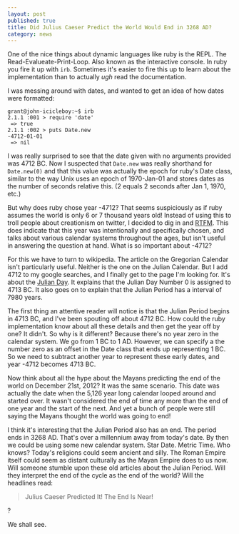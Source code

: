 ```yaml
---
layout: post
published: true
title: Did Julius Caeser Predict the World Would End in 3268 AD?
category: news
---
```


One of the nice things about dynamic languages like ruby is the
REPL. The Read-Evalueate-Print-Loop.  Also known as the interactive
console.  In ruby you fire it up with `irb`.  Sometimes it's easier to
fire this up to learn about the implementation than to actually *ugh* read
the documentation.

I was messing around with dates, and wanted to get an idea of how
dates were formatted:

    grant@john-icicleboy:~$ irb
    2.1.1 :001 > require 'date'
     => true 
    2.1.1 :002 > puts Date.new
    -4712-01-01
     => nil 

I was really surprised to see that the date given with no arguments
provided was 4712 BC.  Now I suspected that `Date.new` was really
shorthand for `Date.new(0)` and that this value was actually the epoch
for ruby's Date class, similar to the way Unix uses an epoch of
1970-Jan-01 and stores dates as the number of seconds relative
this. (2 equals 2 seconds after Jan 1, 1970, etc.)

But why does ruby chose year -4712? That seems suspiciously as if ruby
assumes the world is only 6 or 7 thousand years old!  Instead of using
this to troll people about creationism on twitter, I decided to dig in
and
[RTFM](http://www.ruby-doc.org/stdlib-2.1.1/libdoc/date/rdoc/Date.html#method-c-new).
This does indicate that this year was intentionally and specifically
chosen, and talks about various calendar systems throughout the ages,
but isn't useful in answering the question at hand.  What is so
important about -4712?

For this we have to turn to wikipedia.  The article on the Gregorian
Calendar isn't particularly useful.  Neither is the one on the Julian
Calendar.  But I add 4712 to my google searches, and I finally get to
the page I'm looking for.  It's about the [Julian
Day](https://en.wikipedia.org/wiki/Julian_day).  It explains that the
Julian Day Number 0 is assigned to 4713 BC.  It also goes on to
explain that the Julian Period has a interval of 7980 years.

The first thing an attentive reader will notice is that the Julian
Period begins in 4713 BC, and I've been spouting off about 4712 BC.
How could the ruby implementation know about all these details and
then get the year off by one? It didn't.  So why is it different?
Because there's no year zero in the calendar system.  We go from 1 BC
to 1 AD.  However, we can specify a the number zero as an offset in
the Date class that ends up representing 1 BC.  So we need to subtract
another year to represent these early dates, and year -4712 becomes
4713 BC.

Now think about all the hype about the Mayans predicting the end of
the world on December 21st, 2012?  It was the same scenario.  This
date was actually the date when the 5,126 year long calendar looped
around and started over.  It wasn't considered the end of time any
more than the end of one year and the start of the next.  And yet a
bunch of people were still saying the Mayans thought the world was
going to end!

I think it's interesting that the Julian Period also has an end.  The
period ends in 3268 AD.  That's over a millennium away from today's
date.  By then we could be using some new calendar system.  Star
Date.  Metric Time.  Who knows?  Today's religions could seem ancient
and silly.  The Roman Empire itself could seem as distant culturally
as the Mayan Empire does to us now.  Will someone stumble upon these
old articles about the Julian Period.  Will they interpret the end of
the cycle as the end of the world? Will the headlines read:

> Julius Caeser Predicted It! The End Is Near!

?

We shall see.
